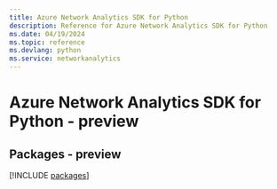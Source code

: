 ```yaml
---
title: Azure Network Analytics SDK for Python
description: Reference for Azure Network Analytics SDK for Python
ms.date: 04/19/2024
ms.topic: reference
ms.devlang: python
ms.service: networkanalytics
---
```

# Azure Network Analytics SDK for Python - preview
## Packages - preview
[!INCLUDE [packages](network-analytics-index.md)]